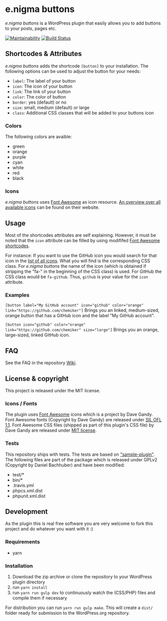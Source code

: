 # e.nigma buttons

*e.nigma buttons* is a WordPress plugin that easily allows you to add buttons to your posts, pages etc.

[![Maintainability](https://api.codeclimate.com/v1/badges/23718d5d9155f120cb77/maintainability)](https://codeclimate.com/github/chemiker/e.nigma-buttons/maintainability) [![Build Status](https://travis-ci.com/chemiker/e.nigma-buttons.svg?branch=master)](https://travis-ci.com/chemiker/e.nigma-buttons)

## Shortcodes & Attributes
*e.nigma buttons* adds the shortcode `[button]` to your installation. The following options can be used to adjust the button for your needs:

* `label`: The label of your button
* `icon`: The icon of your button
* `link`: The link of your button
* `color`: The color of button
* `border`: yes (default) or no
* `size`: small, medium (default) or large
* `class`: Additional CSS classes that will be added to your buttons icon

### Colors
The following colors are avaible:
* green
* orange
* purple
* cyan
* white
* red
* black

### Icons
*e.nigma buttons* uses [Font Awesome](http://fontawesome.io/) as icon resource. [An overview over all available icons](http://fontawesome.io/icons/) can be found on their website.

## Usage
Most of the shortcodes attributes are self explaining. However, it must be noted that the `icon` attribute can be filled by using modififed [Font Awesome shortcodes](http://fontawesome.io/icons/).

For instance: If you want to use the GitHub icon you would search for that icon in the [list of all icons](http://fontawesome.io/icons/). What you will find is the corresponding CSS class. For *e.nigma buttons* the name of the icon (which is obtained if stripping the "fa-" in the beginning of the CSS class) is used. For GitHub the CSS class would be `fa-github`. Thus, `github` is your value for the `icon` attribute.

### Examples
`[button label="My GitHub account" icon="github" color="orange" link="https://github.com/chemiker"]`
Brings you an linked, medium-sized, orange button that has a GitHub icon and the label "My GitHub account".

`[button icon="github" color="orange" link="https://github.com/chemiker" size="large"]`
Brings you an orange, large-sized, linked GitHub icon.

## FAQ

See the FAQ in the repository [Wiki](https://github.com/chemiker/enigma-buttons/wiki).

## License & copyright
This project is released under the MIT license. 

### Icons / Fonts

The plugin uses [Font Awesome](http://fontawesome.io) icons which is a project by Dave Gandy. Font Awesome fonts (Copyright by Dave Gandy) are released under [SIL OFL 1.1](http://scripts.sil.org/OFL). Font Awesome CSS files (shipped as part of this plugin's CSS file) by Dave Gandy are released under [MIT license](https://opensource.org/licenses/MIT).

### Tests

This repository ships with tests. The tests are based on ["sample-plugin"](https://github.com/wp-cli/sample-plugin). The following files are part of the package which is released under GPLv2 (Copyright by Daniel Bachhuber) and have been modified:

* test/*
* bin/*
* .travis.yml
* phpcs.xml.dist
* phpunit.xml.dist

## Development
As the plugin this is real free software you are very welcome to fork this project and do whatever you want with it :)

### Requirements
* yarn

### Installation
1. Download the zip archive or clone the repository to your WordPress plugin directory
2. run `yarn install`
4. run `yarn run gulp dev` to continuously watch the (CSS/PHP) files and compile them if necessary

For distribution you can run `yarn run gulp make`. This will create a `dist/` folder ready for submission to the WordPress.org repository.
